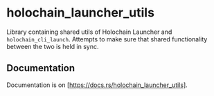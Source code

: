 # holochain_launcher_utils

Library containing shared utils of Holochain Launcher and `holochain_cli_launch`. Attempts to make sure that shared functionality between the two is held in sync.


## Documentation

Documentation is on [https://docs.rs/holochain_launcher_utils].

